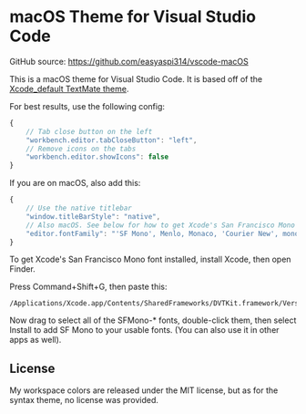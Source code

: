 # macOS Theme for Visual Studio Code

GitHub source: https://github.com/easyaspi314/vscode-macOS

This is a macOS theme for Visual Studio Code. It is based off of the
[Xcode_default TextMate theme](https://github.com/crmne/xcode-default.tmtheme). 

For best results, use the following config: 

```js
{
    // Tab close button on the left
    "workbench.editor.tabCloseButton": "left",
    // Remove icons on the tabs
    "workbench.editor.showIcons": false
}
```
If you are on macOS, also add this:
```js
{
    // Use the native titlebar
    "window.titleBarStyle": "native",
    // Also macOS. See below for how to get Xcode's San Francisco Mono font.
    "editor.fontFamily": "'SF Mono', Menlo, Monaco, 'Courier New', monospace"
}
```

To get Xcode's San Francisco Mono font installed, install Xcode, then open Finder.

Press Command+Shift+G, then paste this:
```
/Applications/Xcode.app/Contents/SharedFrameworks/DVTKit.framework/Versions/A/Resources
```

Now drag to select all of the SFMono-* fonts, double-click them, then select
Install to add SF Mono to your usable fonts. (You can also use it in other apps as well).

## License

My workspace colors are released under the MIT license, but as for the syntax theme, no license was
provided.